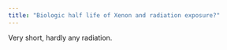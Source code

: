```yaml
---
title: "Biologic half life of Xenon and radiation exposure?"
---
```

Very short, hardly any radiation.

